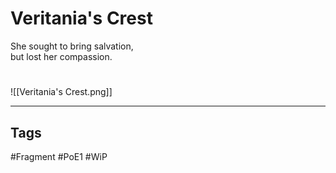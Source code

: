 # Veritania's Crest
She sought to bring salvation,  
but lost her compassion.

#
![[Veritania's Crest.png]]

---
## Tags
#Fragment
#PoE1 
#WiP 